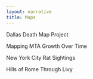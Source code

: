 ```yaml
---
layout: narrative
title: Maps
---
```


Dallas Death Map Project

Mapping MTA Growth Over Time

New York City Rat Sightings

Hills of Rome Through Livy
